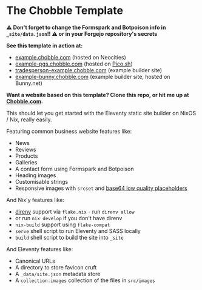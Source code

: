 # The Chobble Template

**⚠️ Don't forget to change the Formspark and Botpoison info in `_site/data.json`!! ⚠️ or in your Forgejo repository's secrets**

**See this template in action at:**

- [example.chobble.com](https://example.chobble.com) (hosted on Neocities)
- [example-pgs.chobble.com](https://example-pgs.chobble.com) (hosted on [Pico.sh](https://pico.sh/pgs))
- [tradesperson-example.chobble.com](https://tradesperson-example.chobble.com) (example builder site)
- [example-bunny.chobble.com](https://example-bunny.chobble.com) (example builder site, hosted on Bunny.net)

**Want a website based on this template? Clone this repo, or hit me up at [Chobble.com](https://chobble.com).**

This should let you get started with the Eleventy static site builder on NixOS / Nix, really easily.

Featuring common business website features like:

- News
- Reviews
- Products
- Galleries
- A contact form using Formspark and Botpoison
- Heading images
- Customisable strings
- Responsive images with `srcset` and [base64 low quality placeholders](https://blog.chobble.com/blog/25-04-16-adding-base64-image-backgrounds-to-eleventy-img/)

And Nix'y features like:

- [direnv](https://direnv.net/) support via `flake.nix` - run `direnv allow`
- or run `nix develop` if you don't have direnv
- `nix-build` support using `flake-compat`
- `serve` shell script to run Eleventy and SASS locally
- `build` shell script to build the site into `_site`

And Eleventy features like:

- Canonical URLs
- A directory to store favicon cruft
- A `_data/site.json` metadata store
- A `collection.images` collection of the files in `src/images`
